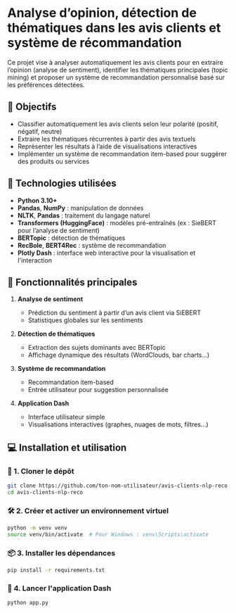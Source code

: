 # Analyse d’opinion, détection de thématiques dans les avis clients et système de récommandation

Ce projet vise à analyser automatiquement les avis clients pour en extraire l’opinion (analyse de sentiment), identifier les thématiques principales (topic mining) et proposer un système de recommandation personnalisé basé sur les préférences détectées.

## 📌 Objectifs

- Classifier automatiquement les avis clients selon leur polarité (positif, négatif, neutre)
- Extraire les thématiques récurrentes à partir des avis textuels
- Représenter les résultats à l’aide de visualisations interactives
- Implémenter un système de recommandation item-based pour suggérer des produits ou services

## 🧰 Technologies utilisées

- **Python 3.10+**
- **Pandas**, **NumPy** : manipulation de données
- **NLTK**, **Pandas** : traitement du langage naturel
- **Transformers (HuggingFace)** : modèles pré-entraînés (ex : SieBERT pour l’analyse de sentiment)
- **BERTopic** : détection de thématiques
- **RecBole**, **BERT4Rec** : système de recommandation
- **Plotly Dash** : interface web interactive pour la visualisation et l'interaction

## 🚀 Fonctionnalités principales

1. **Analyse de sentiment**
   - Prédiction du sentiment à partir d’un avis client via SiEBERT
   - Statistiques globales sur les sentiments

2. **Détection de thématiques**
   - Extraction des sujets dominants avec BERTopic
   - Affichage dynamique des résultats (WordClouds, bar charts…)

3. **Système de recommandation**
   - Recommandation item-based
   - Entrée utilisateur pour suggestion personnalisée

4. **Application Dash**
   - Interface utilisateur simple
   - Visualisations interactives (graphes, nuages de mots, filtres...)


## 💻 Installation et utilisation

### 🔁 1. Cloner le dépôt

```bash
git clone https://github.com/ton-nom-utilisateur/avis-clients-nlp-reco.git
cd avis-clients-nlp-reco
```

### 🛠️ 2. Créer et activer un environnement virtuel

```bash
python -m venv venv
source venv/bin/activate  # Pour Windows : venv\Scripts\activate
```

### 📦 3. Installer les dépendances

```bash
pip install -r requirements.txt
```

### 🚀 4. Lancer l'application Dash

```bash
python app.py
```
